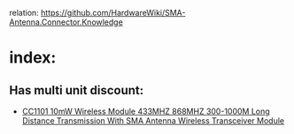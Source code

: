 relation: https://github.com/HardwareWiki/SMA-Antenna.Connector.Knowledge

# index:
## Has multi unit discount:
- [CC1101 10mW Wireless Module 433MHZ 868MHZ 300-1000M Long Distance Transmission With SMA Antenna Wireless Transceiver Module](https://www.aliexpress.us/item/3256803594825449.html)
